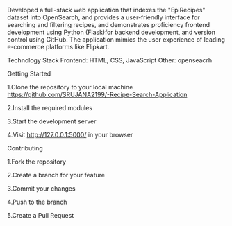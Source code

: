 Developed a full-stack web application that indexes the "EpiRecipes" dataset into OpenSearch,
and provides a user-friendly interface for searching and filtering recipes, and demonstrates
proficiency frontend development using Python (Flask)for backend development, and version control using GitHub.
The application mimics the user experience of leading e-commerce platforms like Flipkart.

Technology Stack
Frontend: HTML, CSS, JavaScript
Other: openseacrh



Getting Started

1.Clone the repository to your local machine
https://github.com/SRUJANA2199/-Recipe-Search-Application

2.Install the required modules

3.Start the development server

4.Visit http://127.0.0.1:5000/ in your browser


Contributing


1.Fork the repository

2.Create a branch for your feature

3.Commit your changes

4.Push to the branch

5.Create a Pull Request

